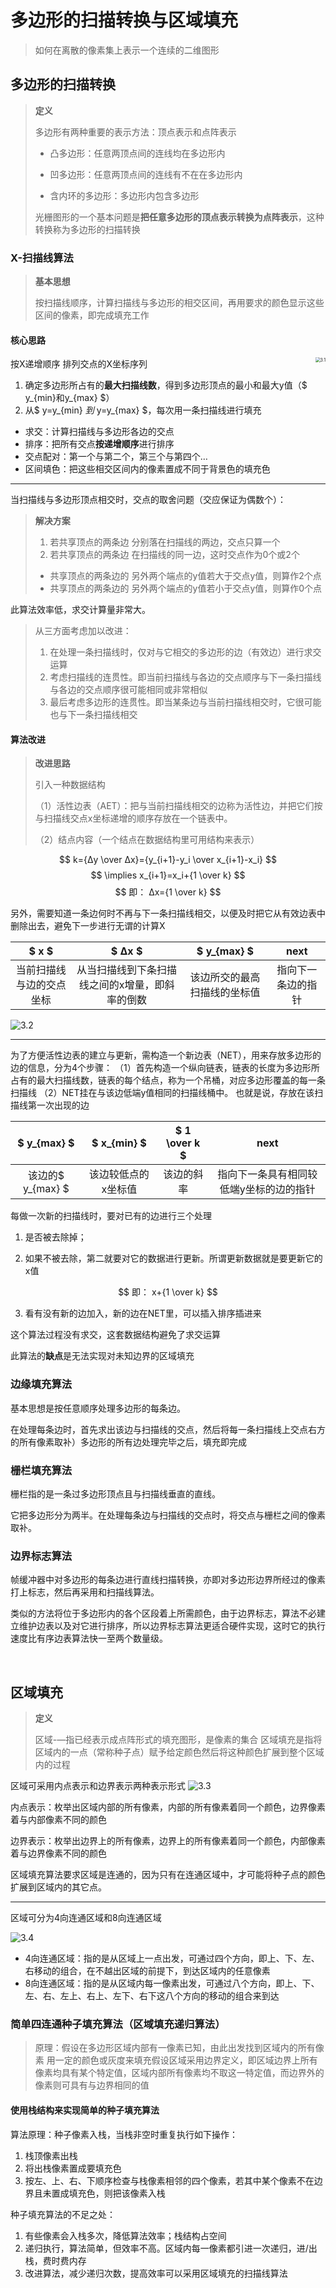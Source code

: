

# 多边形的扫描转换与区域填充

> 如何在离散的像素集上表示一个连续的二维图形

## 多边形的扫描转换
> **定义**
>
> 多边形有两种重要的表示方法：顶点表示和点阵表示
>
> - 凸多边形：任意两顶点间的连线均在多边形内
> 
> - 凹多边形：任意两顶点间的连线有不在在多边形内
> 
> - 含内环的多边形：多边形内包含多边形
> 
> 光栅图形的一个基本问题是**把任意多边形的顶点表示转换为点阵表示**，这种转换称为多边形的扫描转换
> 

### X-扫描线算法
> **基本思想**
> 
> 按扫描线顺序，计算扫描线与多边形的相交区间，再用要求的颜色显示这些区间的像素，即完成填充工作

#### 核心思路

<div style="float:right;">
	<img src="img\3.1.png" alt="3.1" style="zoom:50%;">
</div>按X递增顺序 排列交点的X坐标序列

1. 确定多边形所占有的**最大扫描线数**，得到多边形顶点的最小和最大y值（$ y_{min}和y_{max} $）
2. 从$ y=y_{min} $到$ y=y_{max} $，每次用一条扫描线进行填充
  - 求交：计算扫描线与多边形各边的交点
  - 排序：把所有交点**按递增顺序**进行排序
  - 交点配对：第一个与第二个，第三个与第四个…
  - 区间填色：把这些相交区间内的像素置成不同于背景色的填充色
------

当扫描线与多边形顶点相交时，交点的取舍问题（交应保证为偶数个）：

> **解决方案**
> 1. 若共享顶点的两条边 分别落在扫描线的两边，交点只算一个
> 2. 若共享顶点的两条边 在扫描线的同一边，这时交点作为0个或2个
>   - 共享顶点的两条边的 另外两个端点的y值若大于交点y值，则算作2个点
>   - 共享顶点的两条边的 另外两个端点的y值若小于交点y值，则算作0个点

此算法效率低，求交计算量非常大。

> 从三方面考虑加以改进：
> 1. 在处理一条扫描线时，仅对与它相交的多边形的边（有效边）进行求交运算
> 2. 考虑扫描线的连贯性。即当前扫描线与各边的交点顺序与下一条扫描线与各边的交点顺序很可能相同或非常相似
> 3. 最后考虑多边形的连贯性。即当某条边与当前扫描线相交时，它很可能也与下一条扫描线相交



#### 算法改进

> **改进思路**
> 
> 引入一种数据结构
> 
> （1）活性边表（AET）：把与当前扫描线相交的边称为活性边，并把它们按与扫描线交点x坐标递增的顺序存放在一个链表中。
> 
> （2）结点内容（一个结点在数据结构里可用结构来表示）


$$
 k={Δy \over Δx}={y_{i+1}-y_i \over x_{i+1}-x_i}
$$
$$
\implies x_{i+1}=x_i+{1 \over k} 
$$
$$
即： Δx={1 \over k} 
$$

另外，需要知道一条边何时不再与下一条扫描线相交，以便及时把它从有效边表中删除出去，避免下一步进行无谓的计算X

|          $ x $           |                     $ Δx $                      |         $ y_{max} $          |        next        |
| :----------------------: | :---------------------------------------------: | :--------------------------: | :----------------: |
| 当前扫描线与边的交点坐标 | 从当扫描线到下条扫描线之间的x增量，即斜率的倒数 | 该边所交的最高扫描线的坐标值 | 指向下一条边的指针 |

![3.2](img\3.2.png)

------

为了方便活性边表的建立与更新，需构造一个新边表（NET），用来存放多边形的边的信息，分为4个步骤：
（1）首先构造一个纵向链表，链表的长度为多边形所占有的最大扫描线数，链表的每个结点，称为一个吊桶，对应多边形覆盖的每一条扫描线
（2）NET挂在与该边低端y值相同的扫描线桶中。
也就是说，存放在该扫描线第一次出现的边

|    $ y_{max} $    |     $ x_{min} $     | $ 1 \over k $ |                  next                   |
| :---------------: | :-----------------: | :-----------: | :-------------------------------------: |
| 该边的$ y_{max} $ | 该边较低点的x坐标值 |  该边的斜率   | 指向下一条具有相同较低端y坐标的边的指针 |

每做一次新的扫描线时，要对已有的边进行三个处理

1. 是否被去除掉；

2. 如果不被去除，第二就要对它的数据进行更新。所谓更新数据就是要更新它的x值

$$
即： x+{1 \over k}
$$

3. 看有没有新的边加入，新的边在NET里，可以插入排序插进来

这个算法过程没有求交，这套数据结构避免了求交运算

此算法的**缺点**是无法实现对未知边界的区域填充

### 边缘填充算法

基本思想是按任意顺序处理多边形的每条边。

在处理每条边时，首先求出该边与扫描线的交点，然后将每一条扫描线上交点右方的所有像素取补）多边形的所有边处理完毕之后，填充即完成

### 栅栏填充算法
栅栏指的是一条过多边形顶点且与扫描线垂直的直线。

它把多边形分为两半。在处理每条边与扫描线的交点时，将交点与栅栏之间的像素取补。

### 边界标志算法
帧缓冲器中对多边形的每条边进行直线扫描转换，亦即对多边形边界所经过的像素打上标志，然后再采用和扫描线算法。

类似的方法将位于多边形内的各个区段着上所需颜色，由于边界标志，算法不必建立维护边表以及对它进行排序，所以边界标志算法更适合硬件实现，这时它的执行速度比有序边表算法快一至两个数量级。

<br/>

## 区域填充

> **定义**
>
> 区域-—指已经表示成点阵形式的填充图形，是像素的集合
> 区域填充是指将区域内的一点（常称种子点）赋予给定颜色然后将这种颜色扩展到整个区域内的过程
> 

区域可采用内点表示和边界表示两种表示形式
![3.3](img\3.3.png)

内点表示：枚举出区域内部的所有像素，内部的所有像素着同一个颜色，边界像素着与内部像素不同的颜色

边界表示：枚举出边界上的所有像素，边界上的所有像素着同一个颜色，内部像素着与边界像素不同的颜色

区域填充算法要求区域是连通的，因为只有在连通区域中，才可能将种子点的颜色扩展到区域内的其它点。

------

区域可分为4向连通区域和8向连通区域

![3.4](img\3.4.png)

- 4向连通区域：指的是从区域上一点出发，可通过四个方向，即上、下、左、右移动的组合，在不越出区域的前提下，到达区域内的任意像素
- 8向连通区域：指的是从区域内每一像素出发，可通过八个方向，即上、下、左、右、左上、右上、左下、右下这八个方向的移动的组合来到达

### 简单四连通种子填充算法（区域填充递归算法）

> 原理：假设在多边形区域内部有一像素已知，由此出发找到区域内的所有像素
> 用一定的颜色或灰度来填充假设区域采用边界定义，即区域边界上所有像素均具有某个特定值，区域内部所有像素均不取这一特定值，而边界外的像素则可具有与边界相同的值

#### 使用栈结构来实现简单的种子填充算法
算法原理：种子像素入栈，当栈非空时重复执行如下操作：
1. 栈顶像素出栈
2. 将出栈像素置成要填充色
3. 按左、上、右、下顺序检查与栈像素相邻的四个像素，若其中某个像素不在边界且未置成填充色，则把该像素入栈

种子填充算法的不足之处：
1. 有些像素会入栈多次，降低算法效率；栈结构占空间
2. 递归执行，算法简单，但效率不高。区域内每一像素都引进一次递归，进/出栈，费时费内存
3. 改进算法，减少递归次数，提高效率可以采用区域填充的扫描线算法